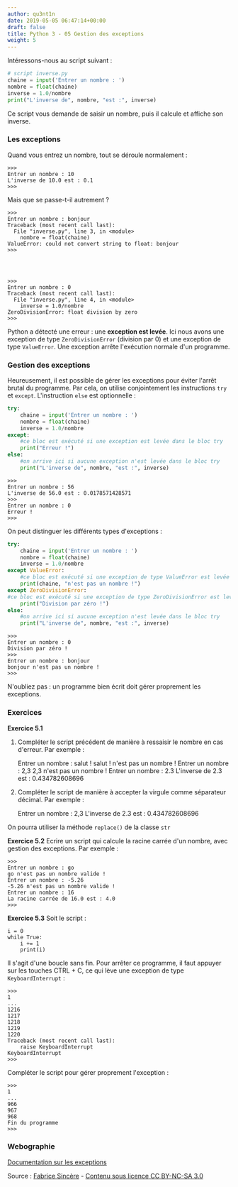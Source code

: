 ```yaml
---
author: qu3nt1n
date: 2019-05-05 06:47:14+00:00
draft: false
title: Python 3 - 05 Gestion des exceptions
weight: 5
---
```


Intéressons-nous au script suivant :


~~~python
# script inverse.py
chaine = input('Entrer un nombre : ')
nombre = float(chaine)
inverse = 1.0/nombre
print("L'inverse de", nombre, "est :", inverse)
~~~

Ce script vous demande de saisir un nombre, puis il calcule et affiche son inverse.


### Les exceptions


Quand vous entrez un nombre, tout se déroule normalement :


    >>>
    Entrer un nombre : 10
    L'inverse de 10.0 est : 0.1
    >>>


Mais que se passe-t-il autrement ?


    >>>
    Entrer un nombre : bonjour
    Traceback (most recent call last):
      File "inverse.py", line 3, in <module>
        nombre = float(chaine)
    ValueError: could not convert string to float: bonjour
    >>>




    >>>
    Entrer un nombre : 0
    Traceback (most recent call last):
      File "inverse.py", line 4, in <module>
        inverse = 1.0/nombre
    ZeroDivisionError: float division by zero
    >>>


Python a détecté une erreur : une **exception est levée**.
Ici nous avons une exception de type `ZeroDivisionError` (division par 0) et une exception de type `ValueError`.
Une exception arrête l'exécution normale d'un programme.


### Gestion des exceptions


Heureusement, il est possible de gérer les exceptions pour éviter l'arrêt brutal du programme.
Par cela, on utilise conjointement les instructions `try` et `except`.
L'instruction `else` est optionnelle :

~~~python
try:
    chaine = input('Entrer un nombre : ')
    nombre = float(chaine)
    inverse = 1.0/nombre
except:
    #ce bloc est exécuté si une exception est levée dans le bloc try
    print("Erreur !")
else:
    #on arrive ici si aucune exception n'est levée dans le bloc try
    print("L'inverse de", nombre, "est :", inverse)
~~~



    >>>
    Entrer un nombre : 56
    L'inverse de 56.0 est : 0.0178571428571
    >>>
    Entrer un nombre : 0
    Erreur !
    >>>


On peut distinguer les différents types d'exceptions :

~~~python
try:
    chaine = input('Entrer un nombre : ')
    nombre = float(chaine)
    inverse = 1.0/nombre
except ValueError:
    #ce bloc est exécuté si une exception de type ValueError est levée dans le bloc try
    print(chaine, "n'est pas un nombre !")
except ZeroDivisionError:
#ce bloc est exécuté si une exception de type ZeroDivisionError est levée dans le bloc try
    print("Division par zéro !")
else:
    #on arrive ici si aucune exception n'est levée dans le bloc try
    print("L'inverse de", nombre, "est :", inverse)
~~~



    >>>
    Entrer un nombre : 0
    Division par zéro !
    >>>
    Entrer un nombre : bonjour
    bonjour n'est pas un nombre !
    >>>


N'oubliez pas : un programme bien écrit doit gérer proprement les exceptions.


### Exercices


**Exercice 5.1**
1) Compléter le script précédent de manière à ressaisir le nombre en cas d'erreur.
Par exemple :


    >>>
    Entrer un nombre : salut !
    salut ! n'est pas un nombre !
    Entrer un nombre : 2,3
    2,3 n'est pas un nombre !
    Entrer un nombre : 2.3
    L'inverse de 2.3 est : 0.434782608696
    >>>


2) Compléter le script de manière à accepter la virgule comme séparateur décimal.
Par exemple :


    >>>
    Entrer un nombre : 2,3
    L'inverse de 2.3 est : 0.434782608696
    >>>


On pourra utiliser la méthode `replace()` de la classe `str`

**Exercice 5.2** Ecrire un script qui calcule la racine carrée d'un nombre, avec gestion des exceptions.
Par exemple :


    >>>
    Entrer un nombre : go
    go n'est pas un nombre valide !
    Entrer un nombre : -5.26
    -5.26 n'est pas un nombre valide !
    Entrer un nombre : 16
    La racine carrée de 16.0 est : 4.0
    >>>


**Exercice 5.3** Soit le script :


    i = 0
    while True:
        i += 1
        print(i)


Il s'agit d'une boucle sans fin.
Pour arrêter ce programme, il faut appuyer sur les touches CTRL + C, ce qui lève une exception de type `KeyboardInterrupt` :


    >>>
    1
    ...
    1216
    1217
    1218
    1219
    1220
    Traceback (most recent call last):
        raise KeyboardInterrupt
    KeyboardInterrupt
    >>>


Compléter le script pour gérer proprement l'exception :


    >>>
    1
    ...
    966
    967
    968
    Fin du programme
    >>>




### Webographie





[Documentation sur les exceptions](http://docs.python.org/3/tutorial/errors.html#exceptions)

Source : [Fabrice Sincère](http://fsincere.free.fr/isn/python/cours_python_ch5.php) - [Contenu sous licence CC BY-NC-SA 3.0](http://creativecommons.org/licenses/by-nc-sa/3.0/fr/)
